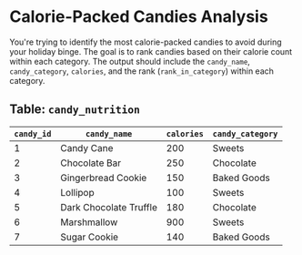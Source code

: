 # Calorie-Packed Candies Analysis

You're trying to identify the most calorie-packed candies to avoid during your holiday binge. The goal is to rank candies based on their calorie count within each category. The output should include the `candy_name`, `candy_category`, `calories`, and the rank (`rank_in_category`) within each category.

## Table: `candy_nutrition`

| `candy_id` | `candy_name`             | `calories` | `candy_category` |
|------------|--------------------------|------------|-------------------|
| 1          | Candy Cane               | 200        | Sweets           |
| 2          | Chocolate Bar            | 250        | Chocolate         |
| 3          | Gingerbread Cookie       | 150        | Baked Goods       |
| 4          | Lollipop                 | 100        | Sweets           |
| 5          | Dark Chocolate Truffle   | 180        | Chocolate         |
| 6          | Marshmallow              | 900        | Sweets           |
| 7          | Sugar Cookie             | 140        | Baked Goods       |